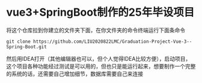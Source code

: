# vue3+SpringBoot制作的25年毕设项目
将这个仓库拉到你建立的文件夹下面，在你文件夹的命令终端运行下面条命令

`git clone https://github.com/LIU2020822LMC/Graduation-Project-Vue-3--Spring-Boot.git`

然后用IDEA打开（其他编辑器也可以，但个人觉得IDEA比较方便），启动项目，这个项目各种功能经过测试是可以用的，但也只是能运行起来，想要制作一个完整的系统的话，还需要自己增加细节，数据库需要自己来连接

